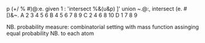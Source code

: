 p
(+/ % #)@:e.
   given
1 : 'intersect %&(u&p) ]'
   union
~.@:,
   intersect
(e. # [)&~.
   A
2 3 4 5 6
   B
4 5 6 7 8 9
   C
2 4 6 8 10
   D
1 7 8 9

NB. probability measure: combinatorial setting with mass function assinging equal probability
NB. to each atom
